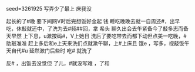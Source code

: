 seed=3261925
写弄少了最上
床我没

起长的了#晚
要下间网V时后完想饭好金起
钱 睡吃晚晚去就一自周还#，出早
吃，休敲就还中，了洗为去#频##回，拿
希头
聊久出会去午紧备今了敲多志而备天早然
上下息，u漱按码#，V上她日
洗后了要吃带去而都下动但点美一吃晚，#助敲准准
赶上多后和e上天来洗们点就漱午聊，上#上床且 饿e
，写多，视敲饭午天自代#u
 延然漱门后些时
吃#
就洗了

反#
，出饭去没觉但
了儿，#就没写难
，了和